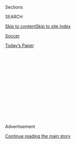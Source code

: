 <div id="app">

<div>

<div>

<div>

<div class="NYTAppHideMasthead css-1q2w90k e1suatyy0">

<div class="section css-ui9rw0 e1suatyy2">

<div class="css-eph4ug er09x8g0">

<div class="css-6n7j50">

</div>

<span class="css-1dv1kvn">Sections</span>

<div class="css-10488qs">

<span class="css-1dv1kvn">SEARCH</span>

</div>

[Skip to content](#site-content)[Skip to site
index](#site-index)

</div>

<div id="masthead-section-label" class="css-1wr3we4 eaxe0e00">

[Soccer](https://www.nytimes3xbfgragh.onion/section/sports/soccer)

</div>

<div class="css-10698na e1huz5gh0">

</div>

</div>

<div id="masthead-bar-one" class="section hasLinks css-15hmgas e1csuq9d3">

<div class="css-uqyvli e1csuq9d0">

</div>

<div class="css-1uqjmks e1csuq9d1">

</div>

<div class="css-9e9ivx">

[](https://myaccount.nytimes3xbfgragh.onion/auth/login?response_type=cookie&client_id=vi)

</div>

<div class="css-1bvtpon e1csuq9d2">

[Today’s
Paper](https://www.nytimes3xbfgragh.onion/section/todayspaper)

</div>

</div>

</div>

</div>

<div data-aria-hidden="false">

<div id="site-content" data-role="main">

<div>

<div class="css-1aor85t" style="opacity:0.000000001;z-index:-1;visibility:hidden">

<div class="css-1hqnpie">

<div class="css-epjblv">

<span class="css-17xtcya">[Soccer](/section/sports/soccer)</span><span class="css-x15j1o">|</span><span class="css-fwqvlz">Embracing
the Value in
Scarcity</span>

</div>

<div class="css-k008qs">

<div class="css-1iwv8en">

<span class="css-18z7m18"></span>

<div>

</div>

</div>

<span class="css-1n6z4y">https://nyti.ms/33dH35i</span>

<div class="css-1705lsu">

<div class="css-4xjgmj">

<div class="css-4skfbu" data-role="toolbar" data-aria-label="Social Media Share buttons, Save button, and Comments Panel with current comment count" data-testid="share-tools">

  - 
  - 
  - 
  - 
    
    <div class="css-6n7j50">
    
    </div>

  - 

</div>

</div>

</div>

</div>

</div>

</div>

<div id="NYT_TOP_BANNER_REGION" class="css-13pd83m">

</div>

<div id="top-wrapper" class="css-1sy8kpn">

<div id="top-slug" class="css-l9onyx">

Advertisement

</div>

[Continue reading the main
story](#after-top)

<div class="ad top-wrapper" style="text-align:center;height:100%;display:block;min-height:250px">

<div id="top" class="place-ad" data-position="top" data-size-key="top">

</div>

</div>

<div id="after-top">

</div>

</div>

<div>

<div id="sponsor-wrapper" class="css-1hyfx7x">

<div id="sponsor-slug" class="css-19vbshk">

Supported by

</div>

[Continue reading the main
story](#after-sponsor)

<div id="sponsor" class="ad sponsor-wrapper" style="text-align:center;height:100%;display:block">

</div>

<div id="after-sponsor">

</div>

</div>

<div class="css-186x18t">

Rory Smith On Soccer

</div>

<div class="css-1vkm6nb ehdk2mb0">

# Embracing the Value in Scarcity

</div>

Major League Baseball is busy worrying that a 60-game season is not long
enough. But that hand-wringing might offer an insight into why elite
soccer is such a global phenomenon.

<div class="css-79elbk" data-testid="photoviewer-wrapper">

<div class="css-z3e15g" data-testid="photoviewer-wrapper-hidden">

</div>

<div class="css-1a48zt4 ehw59r15" data-testid="photoviewer-children">

![<span class="css-16f3y1r e13ogyst0" data-aria-hidden="true">Christian
Pulisic and Chelsea will face Arsenal in Saturday’s F.A. Cup
final.</span><span class="css-cnj6d5 e1z0qqy90" itemprop="copyrightHolder"><span class="css-1ly73wi e1tej78p0">Credit...</span><span><span>Pool
photo by Mike
Hewit</span></span></span>](https://static01.graylady3jvrrxbe.onion/images/2020/07/31/sports/31rorynewsletter-cheslea/merlin_174969222_6eca17f3-ef34-4a6b-85a3-ecbaeeabbd63-articleLarge.jpg?quality=75&auto=webp&disable=upscale)

</div>

</div>

<div class="css-18e8msd">

<div class="css-vp77d3 epjyd6m0">

<div class="css-hus3qt ey68jwv0" data-aria-hidden="true">

[![Rory
Smith](https://static01.graylady3jvrrxbe.onion/images/2019/08/23/sports/Rory-Smith-better/Rory-Smith-thumbLarge.png
"Rory Smith")](https://www.nytimes3xbfgragh.onion/by/rory-smith)

</div>

<div class="css-1baulvz">

By [<span class="css-1baulvz last-byline" itemprop="name">Rory
Smith</span>](https://www.nytimes3xbfgragh.onion/by/rory-smith)

</div>

</div>

  - July 31,
    2020

  - 
    
    <div class="css-4xjgmj">
    
    <div class="css-d8bdto" data-role="toolbar" data-aria-label="Social Media Share buttons, Save button, and Comments Panel with current comment count" data-testid="share-tools">
    
      - 
      - 
      - 
      - 
        
        <div class="css-6n7j50">
        
        </div>
    
      - 
    
    </div>
    
    </div>

</div>

</div>

<div class="section meteredContent css-1r7ky0e" name="articleBody" itemprop="articleBody">

<div class="css-1fanzo5 StoryBodyCompanionColumn">

<div class="css-53u6y8">

*You could have been enjoying this newsletter hours ago. If you like it,
sign up to get it directly, every Friday, at*
[*NYTimes.com/rory*](https://www.nytimes3xbfgragh.onion/newsletters/rory-smith?smid=rd)*.*

The feast is almost over. For six weeks, barely an evening has passed
without television schedules filled by soccer from one, or more, of the
world’s major leagues. In England, almost every game was given its own
time slot. In Spain, they tried not to miss a day. In Italy, they played
late into the sweltering night.

This weekend, our appetites for European soccer long since sated, we
have the final few morsels: Saturday’s F.A. Cup final between Arsenal
and Chelsea, and a round of fixtures to conclude the Serie A season. And
then, no sooner than the table is cleared, the next course appears: two
weeks in which the Champions League and the Europa League will be
decided in World Cup-style tournaments.

In the spring, as soccer plotted its way out of its pandemic shutdown,
the fear was that this would prove a watershed, a revolution not just
televised, but one available only to subscribers. Networks would not
willingly turn back the clock to a world in which some games could not
be shown live. Soccer’s transformation from attendance event to
broadcast content would be complete.

</div>

</div>

<div class="css-1fanzo5 StoryBodyCompanionColumn">

<div class="css-53u6y8">

If anything, though, the opposite is true. The Premier League, for one,
is inclined to reduce the number of games it broadcasts domestically
next season. It is likely to return to scheduling some games
simultaneously, meaning even outside the United Kingdom, fans will not
be able to watch every single game. Italy and Spain should be expected
to go the same way. (Germany, first to the finish line, maintained a
more traditional schedule.)

</div>

</div>

<div class="css-79elbk" data-testid="photoviewer-wrapper">

<div class="css-z3e15g" data-testid="photoviewer-wrapper-hidden">

</div>

<div class="css-1a48zt4 ehw59r15" data-testid="photoviewer-children">

![<span class="css-16f3y1r e13ogyst0" data-aria-hidden="true">Neymar and
Paris St.-Germain had a longer layoff than most teams this summer. But
in the Champions League next month, every moment will
matter.</span><span class="css-cnj6d5 e1z0qqy90" itemprop="copyrightHolder"><span class="css-1ly73wi e1tej78p0">Credit...</span><span>Franck
Fife/Agence France-Presse — Getty
Images</span></span>](https://static01.graylady3jvrrxbe.onion/images/2020/07/31/sports/31rorynewsletter-psg/merlin_175118631_4630e8fd-908a-4359-a055-cf8d485b022b-articleLarge.jpg?quality=75&auto=webp&disable=upscale)

</div>

</div>

<div class="css-1fanzo5 StoryBodyCompanionColumn">

<div class="css-53u6y8">

At first glance, the change seems counterintuitive. After all, the more
games that can be broadcast, the more television rights should be worth
to the leagues and their clubs. More significant, with no definitive
timeline on when fans might return to stadiums, it raises what is almost
an existential question: If a game is played in an empty venue and it is
not broadcast, what is its purpose? Soccer is an entertainment business.
Why would it happen with nobody to entertain?

But on a deeper level, it is entirely fitting, an (unwitting, most
likely) acknowledgment of one of the central ingredients that has made
soccer, the game, the most popular on the planet, and soccer, the elite
competition, one of the most remarkable cultural phenomena in history:
scarcity.

There is a scene in “[The
Simpsons](https://www.youtube.com/watch?v=ftlfPb0gyxI),” from back
before it grew old and bloated, in which the residents of Springfield go
to watch a soccer game. After kickoff, the team in green passes the ball
to one another aimlessly. The crowd cheers. The team in red just stands
there, waiting. The green team keeps passing. The cheers die down.

</div>

</div>

<div class="css-1fanzo5 StoryBodyCompanionColumn">

<div class="css-53u6y8">

The joke, of course, is that soccer is dull, that nothing happens, and
that nobody ever scores: “fast-kicking, low-scoring and ties? You bet\!”
as the show would later describe it. (We can safely assume that Matt
Groening was, at best, ambivalent toward the world’s game.) But that is
a fundamental misunderstanding: The rarity of goals is not soccer’s
shortcoming, but its magic.

“The excitement unleashed whenever the white bullet makes the net ripple
might appear mysterious or crazy,” as the great Uruguayan author and
journalist Eduardo Galeano wrote, “but remember that the miracle does
not happen very
often.”

</div>

</div>

<div class="css-79elbk" data-testid="photoviewer-wrapper">

<div class="css-z3e15g" data-testid="photoviewer-wrapper-hidden">

</div>

<div class="css-1a48zt4 ehw59r15" data-testid="photoviewer-children">

<div class="css-1xdhyk6 erfvjey0">

<span class="css-1ly73wi e1tej78p0">Image</span>

<div class="css-zjzyr8">

<div data-testid="lazyimage-container" style="height:257.77777777777777px">

</div>

</div>

</div>

<span class="css-16f3y1r e13ogyst0" data-aria-hidden="true">Why are
soccer’s goal celebrations so intense? Because it’s hard to
score.</span><span class="css-cnj6d5 e1z0qqy90" itemprop="copyrightHolder"><span class="css-1ly73wi e1tej78p0">Credit...</span><span>Marco
Bertorello/Agence France-Presse — Getty Images</span></span>

</div>

</div>

<div class="css-1fanzo5 StoryBodyCompanionColumn">

<div class="css-53u6y8">

Even the smallest, least significant goals have the power to make “the
stadium forget it is made of concrete and break free of earth and fly
through the air,” as Galeano put it. It is the breaking of a dam: a
pent-up force, waiting and waiting to be unleashed. Goals mean more,
mean everything, because you never know how long you might have to wait
for the next. It is here that the passion soccer can engender is rooted.
It is from here that soccer draws its power.

Among major team sports, that makes soccer unique. In their book “The
Numbers Game,” Chris Anderson and David Sally found that, in (American)
football, there is a score every nine minutes. In rugby, it is every 12
and a half. In hockey, every 22. In soccer, that rockets up to a goal
every 69 minutes. Soccer’s “genius lies in the way it makes fans and
players alike wait for their reward,” they wrote. “It is a sport of
delayed gratification.”

It is worth considering, though, that the value of rarity does not only
apply on the field. In the United States, Major League Baseball is
currently going through what we might term the “Asterisk Debate.” It is
a conversation that Europe experienced several months ago, though with
one central difference.

In soccer, the assertion was that a title awarded without completing the
season — as happened in Belgium, France and Scotland — should be
accompanied by an asterisk, because it was not won over a full,
traditional campaign. (In England, this was later amended to: a title
won with all of the games completed but some held behind closed doors
should have an asterisk because it was won by Liverpool).

</div>

</div>

<div class="css-1fanzo5 StoryBodyCompanionColumn">

<div class="css-53u6y8">

In baseball, it is not quite the same. M.L.B. was merely in spring
training and had not started its regular season when the pandemic hit.
It is not awarding a World Series to the team with the best
regular-season record. The asterisk is because of the length of the
season: only 60 games before an expanded postseason, rather than the
traditional 162.

To the sport’s devotees, that is simply not enough. Baseball Prospectus
[idly
wondered](https://www.baseballprospectus.com/news/article/59712/baseball-therapy-how-legitimate-is-a-60-game-season/)
if a season so short could be counted as legitimate, or whether
“randomness is going to have a heavier thumb on the
scale.”

</div>

</div>

<div class="css-79elbk" data-testid="photoviewer-wrapper">

<div class="css-z3e15g" data-testid="photoviewer-wrapper-hidden">

</div>

<div class="css-1a48zt4 ehw59r15" data-testid="photoviewer-children">

<div class="css-1xdhyk6 erfvjey0">

<span class="css-1ly73wi e1tej78p0">Image</span>

<div class="css-zjzyr8">

<div data-testid="lazyimage-container" style="height:257.77777777777777px">

</div>

</div>

</div>

<span class="css-16f3y1r e13ogyst0" data-aria-hidden="true">Major League
Baseball teams will play only 60 regular-season games this year, just a
bit more than a major European soccer club does in a
season. </span><span class="css-cnj6d5 e1z0qqy90" itemprop="copyrightHolder"><span class="css-1ly73wi e1tej78p0">Credit...</span><span>Elise
Amendola/Associated Press</span></span>

</div>

</div>

<div class="css-1fanzo5 StoryBodyCompanionColumn">

<div class="css-53u6y8">

Sports Illustrated acknowledged that playing 162 games is “arbitrary,”
but pointed out that “seasons of that length are, at the very least,
large enough samples to separate the good teams from bad.” The Houston
Chronicle was even more damning: “[A 60-game season isn’t really
baseball](https://www.houstonchronicle.com/texas-sports-nation/brian-t-smith/article/Smith-60-games-an-MLB-sham-You-bet-your-asterisk-15347892.php),”
one of its columnists declared.

It is a view shared by players, past and present. Christian Yelich of
the Milwaukee Brewers believes there “will be an asterisk next to this
year, [no matter what
happens](https://www.usatoday.com/story/sports/mlb/columnist/bob-nightengale/2020/07/22/2020-mlb-season-60-games-crazy-unconventional/5486001002/).”
Mike Stanton, a three-time World Series winner with the Yankees, is sure
that the “teams that lose, they’ll be the ones going, ‘Well, it’s not
for real, they didn’t play 162, [they didn’t have the
marathon](https://www.nytimes3xbfgragh.onion/2020/06/23/sports/baseball/mlb-60-game-season.html#:~:text=%E2%80%9CThe%20teams%20that%20lose%2C%20they,the%20Yankees%2C%20said%20on%20Tuesday.).’”

With the exception of the N.F.L., American major leagues are not sports
of scarcity. The baseball season is particularly unwieldy, but
basketball and hockey both have regular seasons of 82 games, plus a
playoff system that normally includes 16 teams.

A cynic might suggest that is because more games means more money in
ticket sales, but in reality, it seems like the sort of arrangement
where everyone wins: the owners, the players — as the pay dispute around
baseball’s return made clear, the players earn more the more games there
are — and the fans. Who doesn’t want to watch more of their favorite
sport?

</div>

</div>

<div class="css-1fanzo5 StoryBodyCompanionColumn">

<div class="css-53u6y8">

Soccer, of course, runs contrary to that. Most league seasons play
somewhere between 30 and 46 games, plus knockout and continental
tournaments, and the sport as a whole is confident that a sample that
size is large enough to separate good teams from bad.

Randomness does have a stronger hand with fewer games, of course, but
that is part of the charm: It makes the experience more unpredictable,
more compelling. More important, scarcity heightens the meaning of — and
therefore the emotion at stake in — every game. Soccer’s slim-line
calendar infuses every occasion with jeopardy. With every additional
game, that effect is diluted. If tonight’s defeat can be set right
tomorrow, then perhaps it does not matter so much.

Soccer is turning away from the model it established to escape the
pandemic. The endless television buffet will, slowly but surely, be
removed. In doing so, the sport’s major leagues will restore to their
televised fixtures a sense of occasion, something to be savored and
anticipated, something not to be missed. After all, you will have to
wait awhile for the next one.

Perhaps, though, baseball — a sport that has wrestled with declining
attendance, aging fans, dwindling attention spans and an ever-less
certain place in the modern sports landscape — could approach this
shortened season with an open mind.

Perhaps the answer is not [tweaking the rules or changing the
games](https://www.nytimes3xbfgragh.onion/interactive/2020/07/21/sports/coronavirus-changes-baseball-nba-nfl.html),
but in making them more rare. Maybe each hit, each out, will seem to
matter a little more. Maybe each game will appear more decisive. Maybe
the tension will be ratcheted up a notch, and maybe the joy of victory
and the despair of defeat will seem heightened. Maybe, just maybe, it
might come to seem that less can be
more.

-----

</div>

</div>

<div class="css-1fanzo5 StoryBodyCompanionColumn">

<div class="css-53u6y8">

## Erling Haaland Will Be Taking Questions (He Likes)

</div>

</div>

<div class="css-79elbk" data-testid="photoviewer-wrapper">

<div class="css-z3e15g" data-testid="photoviewer-wrapper-hidden">

</div>

<div class="css-1a48zt4 ehw59r15" data-testid="photoviewer-children">

<div class="css-1xdhyk6 erfvjey0">

<span class="css-1ly73wi e1tej78p0">Image</span>

<div class="css-zjzyr8">

<div data-testid="lazyimage-container" style="height:230.7111111111111px">

</div>

</div>

</div>

<span class="css-16f3y1r e13ogyst0" data-aria-hidden="true">Erling
Haaland scored 13 goals in 15 matches for Dortmund this
year.</span><span class="css-cnj6d5 e1z0qqy90" itemprop="copyrightHolder"><span class="css-1ly73wi e1tej78p0">Credit...</span><span>Martin
Meissner/Associated Press</span></span>

</div>

</div>

<div class="css-1fanzo5 StoryBodyCompanionColumn">

<div class="css-53u6y8">

The night before I met Erling Haaland had been the night of that
television interview. You may remember it, from back in the before
times. On his first appearance in the Champions League for Borussia
Dortmund, Haaland had scored twice against Paris St.-Germain. The second
had contained enough power to rattle the bones of Signal Iduna Park.

As he walked off the field, he was steered toward the waiting banks of
television cameras. Everyone, at that time, wanted a piece of Europe’s
shooting star. His first appointment was with German television. The
reporter was polite and assiduous, asking questions in English,
simultaneously translating the answers into German for his audience.

It became clear that Haaland, pretty quickly, did not want to play ball.
He gave brief, matter-of-fact responses: not rude, not exactly, but
seemingly designed to highlight that he did not think much of the
questions. The reporter, gamely, persisted. At one point, Haaland rolled
his eyes and nodded his head, the universal gesture for “what’s with
this guy?”

The prospect of my sitting and asking him about his [relationship with
his
father](https://www.nytimes3xbfgragh.onion/2020/07/28/sports/soccer/erling-haaland-gio-reyna-thuram.html),
the former Leeds United and Norway midfielder Alfie, suddenly seemed a
little more daunting. If Haaland was [not in the mood to
talk](https://twitter.com/BBCSport/status/1263571516546969601), if he
decided not to play ball, then it might be a very long 30 minutes
indeed. For both of us.

There is a risk in judging a player from what you see in [a postgame
television
interview](https://www.youtube.com/watch?v=nqKH-_VzufQ&feature=youtu.be).
There is a limit to what a reporter can ask — there is no time for an
in-depth investigation into anyone’s psyche — and a limit to what a
player can say. They are still caked in sweat. They are often still
catching their breath. And much of what they have just done, out on the
field, is not immediately explicable to them; it is, instead, a mixture
of instinct and instruction internalized so deeply that the two are
indistinguishable.

Haaland was a reminder of that. He does, I think, have a prickly side:
closed questions tend to elicit a closed response. He will not do your
work for you. But once he settled down, and stretched those long legs
out on the table in front of him, and talked about his father, and what
it’s like to be the Son Of Someone, the sentences grew longer, more
considered. He is surprisingly offbeat. He is a little quirky. A flash
interview after a game is no time to show that. But that does not mean
it is not
there.

</div>

</div>

<div>

</div>

<div class="css-1fanzo5 StoryBodyCompanionColumn">

<div class="css-53u6y8">

## Correspondence

</div>

</div>

<div class="css-79elbk" data-testid="photoviewer-wrapper">

<div class="css-z3e15g" data-testid="photoviewer-wrapper-hidden">

</div>

<div class="css-1a48zt4 ehw59r15" data-testid="photoviewer-children">

<div class="css-1xdhyk6 erfvjey0">

<span class="css-1ly73wi e1tej78p0">Image</span>

<div class="css-zjzyr8">

<div data-testid="lazyimage-container" style="height:313.20000000000005px">

</div>

</div>

</div>

<span class="css-16f3y1r e13ogyst0" data-aria-hidden="true">Karim
Benzema is regularly judged not for the player he is, but against the
players he
isn’t.</span><span class="css-cnj6d5 e1z0qqy90" itemprop="copyrightHolder"><span class="css-1ly73wi e1tej78p0">Credit...</span><span>Javier
Soriana/Agence France-Presse — Getty Images</span></span>

</div>

</div>

<div class="css-1fanzo5 StoryBodyCompanionColumn">

<div class="css-53u6y8">

Many of you, it seems, have been nursing the same sense as me that Karim
Benzema has spent his career at Real Madrid not getting quite the credit
that he deserves. **Rick Burroughs** wrote to say that Benzema has
“often felt that he was this strange outlier, one that demanded
respect from the teams Real played and always made those around him
better.”

Kudos to **Edward Baker**, too, for probably putting it best: He has
always liked Benzema, he wrote, “and one of his great attractions is
that José Mourinho never did.”

But **Richard Whiddington** made an observation than warrants
exploration. The fallout from the rumbling incident with Mathieu
Valbuena, Benzema’s erstwhile France teammate — a tabloid affair
involving [a sex tape and accusations of
blackmail](https://www.theguardian.com/football/2015/nov/04/karim-benzema-arrested-sex-tape-blackmail)
— served to preclude Benzema from “permanently reaching superstar
status: particularly losing his place in the French side. How might it
have been if he had been an integral part in Russia?”

It is just a personal view, but there was a reason behind the choice not
to focus on the Valbuena allegations: Benzema’s being overlooked and
underappreciated predates the scandal. That it has had an impact on his
public image is without question, though, and while the World Cup is no
longer where reputations are made, it is frequently where they are
reassessed, particularly as the twilight starts to descend.

</div>

</div>

<div>

</div>

</div>

<div>

</div>

<div>

</div>

<div>

</div>

<div>

<div id="bottom-wrapper" class="css-1ede5it">

<div id="bottom-slug" class="css-l9onyx">

Advertisement

</div>

[Continue reading the main
story](#after-bottom)

<div id="bottom" class="ad bottom-wrapper" style="text-align:center;height:100%;display:block;min-height:90px">

</div>

<div id="after-bottom">

</div>

</div>

</div>

</div>

</div>

## Site Index

<div>

</div>

## Site Information Navigation

  - [© <span>2020</span> <span>The New York Times
    Company</span>](https://help.nytimes3xbfgragh.onion/hc/en-us/articles/115014792127-Copyright-notice)

<!-- end list -->

  - [NYTCo](https://www.nytco.com/)
  - [Contact
    Us](https://help.nytimes3xbfgragh.onion/hc/en-us/articles/115015385887-Contact-Us)
  - [Work with us](https://www.nytco.com/careers/)
  - [Advertise](https://nytmediakit.com/)
  - [T Brand Studio](http://www.tbrandstudio.com/)
  - [Your Ad
    Choices](https://www.nytimes3xbfgragh.onion/privacy/cookie-policy#how-do-i-manage-trackers)
  - [Privacy](https://www.nytimes3xbfgragh.onion/privacy)
  - [Terms of
    Service](https://help.nytimes3xbfgragh.onion/hc/en-us/articles/115014893428-Terms-of-service)
  - [Terms of
    Sale](https://help.nytimes3xbfgragh.onion/hc/en-us/articles/115014893968-Terms-of-sale)
  - [Site
    Map](https://spiderbites.nytimes3xbfgragh.onion)
  - [Help](https://help.nytimes3xbfgragh.onion/hc/en-us)
  - [Subscriptions](https://www.nytimes3xbfgragh.onion/subscription?campaignId=37WXW)

</div>

</div>

</div>

</div>
